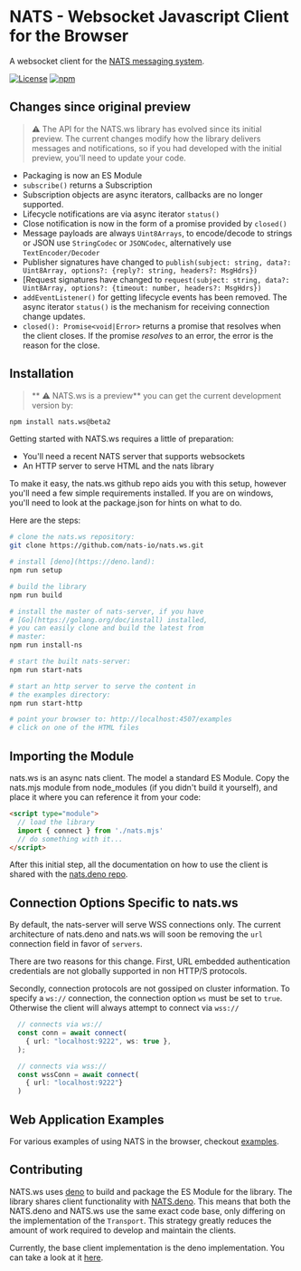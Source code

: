 # NATS - Websocket Javascript Client for the Browser


A websocket client for the [NATS messaging system](https://nats.io).

[![License](https://img.shields.io/badge/Licence-Apache%202.0-blue.svg)](LICENSE)
[![npm](https://img.shields.io/npm/dm/nats.ws.svg)](https://www.npmjs.com/package/nats.ws)


## Changes since original preview

> :warning: The API for the NATS.ws library has evolved since its initial preview.
> The current changes modify how the library delivers messages and notifications, so if you had
> developed with the initial preview, you'll need to update your code.

 - Packaging is now an ES Module
 - `subscribe()` returns a Subscription
 - Subscription objects are async iterators, callbacks are no longer supported.
 - Lifecycle notifications are via async iterator `status()`
 - Close notification is now in the form of a promise provided by `closed()`
 - Message payloads are always `Uint8Arrays`, to encode/decode to strings or JSON use `StringCodec` or `JSONCodec`, alternatively use `TextEncoder/Decoder`
 - Publisher signatures have changed to `publish(subject: string, data?: Uint8Array, options?: {reply?: string, headers?: MsgHdrs})`
 - [Request signatures have changed to `request(subject: string, data?: Uint8Array, options?: {timeout: number, headers?: MsgHdrs})`
 - `addEventListener()` for getting lifecycle events has been removed. The async iterator `status()` is the mechanism for receiving connection change updates.
 - `closed(): Promise<void|Error>` returns a promise that resolves when the client closes. If the promise _resolves_ to an error, the error is the reason for the close.

## Installation

>** :warning: NATS.ws is a preview** you can get the current development version by:

```bash
npm install nats.ws@beta2
```

Getting started with NATS.ws requires a little of preparation:

- You'll need a recent NATS server that supports websockets
- An HTTP server to serve HTML and the nats library

To make it easy, the nats.ws github repo aids you with this setup, however you'll need a few simple requirements installed.
If you are on windows, you'll need to look at the package.json for hints on what to do.

Here are the steps:


```bash
# clone the nats.ws repository:
git clone https://github.com/nats-io/nats.ws.git

# install [deno](https://deno.land):
npm run setup

# build the library
npm run build

# install the master of nats-server, if you have 
# [Go](https://golang.org/doc/install) installed,
# you can easily clone and build the latest from
# master:
npm run install-ns

# start the built nats-server:
npm run start-nats

# start an http server to serve the content in
# the examples directory:
npm run start-http

# point your browser to: http://localhost:4507/examples
# click on one of the HTML files

```


## Importing the Module
nats.ws is an async nats client. The model a standard ES Module. Copy the nats.mjs 
module from node_modules (if you didn't build it yourself), and place it where you 
can reference it from your code:

```html
<script type="module">
  // load the library
  import { connect } from './nats.mjs'
  // do something with it...
</script>
```

After this initial step, all the documentation on how to use the client
is shared with the [nats.deno repo](https://github.com/nats-io/nats.deno).

## Connection Options Specific to nats.ws

By default, the nats-server will serve WSS connections only.
The current architecture of nats.deno and nats.ws will soon be
removing the `url` connection field in favor of `servers`.

There are two reasons for this change. First, URL embedded authentication
credentials are not globally supported in non HTTP/S protocols.

Secondly, connection protocols are not gossiped on cluster information. 
To specify a `ws://`  connection, the connection option `ws` must be set to `true`.
Otherwise the client will always attempt to connect via `wss://`


```typescript
  // connects via ws://
  const conn = await connect(
    { url: "localhost:9222", ws: true },
  );

  // connects via wss://
  const wssConn = await connect(
    { url: "localhost:9222"}
  )
```

## Web Application Examples

For various examples of using NATS in the browser, checkout [examples](examples).

## Contributing

NATS.ws uses [deno](https://deno.land) to build and package the ES Module for the library.
The library shares client functionality with [NATS.deno](https://github.com/nats-io/nats.deno).
This means that both the NATS.deno and NATS.ws use the same exact code base, only differing
on the implementation of the `Transport`. This strategy greatly reduces the amount of work 
required to develop and maintain the clients.

Currently, the base client implementation is the deno implementation. You can take
a look at it [here](https://github.com/nats-io/nats.deno/tree/main/nats-base-client).


